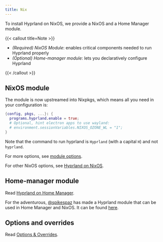 ```yaml
---
title: Nix
---
```


To install Hyprland on NixOS, we provide a NixOS and a Home Manager module.

{{< callout title=Note >}}

- _(Required) NixOS Module_: enables critical components needed to run Hyprland
  properly
- _(Optional) Home-manager module_: lets you declaratively configure Hyprland

{{< /callout >}}

## NixOS module

The module is now upstreamed into Nixpkgs, which means all you need in your
configuration is:

```nix
{config, pkgs, ...}: {
  programs.hyprland.enable = true;
  # Optional, hint electron apps to use wayland:
  # environment.sessionVariables.NIXOS_OZONE_WL = "1";
}
```

Note that the command to run hyprland is `Hyprland` (with a capital `H`) and not
`hyprland`.

For more options, see
[module options](https://search.nixos.org/options?channel=unstable&from=0&size=50&sort=relevance&type=packages&query=hyprland).

For other NixOS options, see [Hyprland on NixOS](./Hyprland-on-NixOS).

## Home-manager module

Read [Hyprland on Home Manager](./Hyprland-on-Home-Manager).

For the adventurous, [@spikespaz](https://github.com/spikespaz) has made a
Hyprland module that can be used in Home Manager and NixOS. It can be found
[here](https://github.com/spikespaz/hyprland-nix).

## Options and overrides

Read [Options & Overrides](./Options-Overrides).
